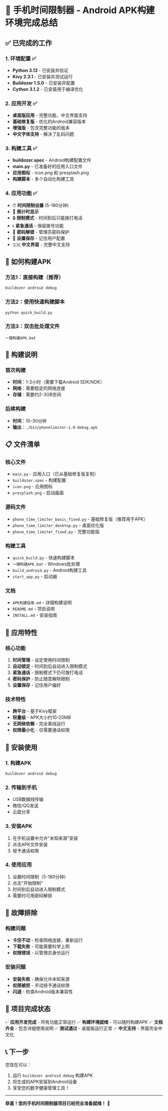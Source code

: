 # 🎉 手机时间限制器 - Android APK构建环境完成总结

## ✅ 已完成的工作

### 1. 环境配置 ✅
- **Python 3.13** - 已安装并验证
- **Kivy 2.3.1** - 已安装并测试运行
- **Buildozer 1.5.0** - 已安装并配置
- **Cython 3.1.2** - 已安装用于编译优化

### 2. 应用开发 ✅
- **桌面版应用** - 完整功能，中文界面支持
- **基础修复版** - 优化的Android兼容版本
- **增强版** - 包含完整功能的版本
- **中文字体支持** - 解决了乱码问题

### 3. 构建工具 ✅
- **buildozer.spec** - Android构建配置文件
- **main.py** - 已准备好的应用入口文件
- **应用图标** - icon.png 和 presplash.png
- **构建脚本** - 多个自动化构建工具

### 4. 应用功能 ✅
- ⏰ **时间限制设置** (5-180分钟)
- 📱 **倒计时显示** 
- 🔒 **限制模式** - 时间到后只能拨打电话
- 📞 **紧急通话** - 保留拨号功能
- 🔐 **密码解锁** - 管理员密码保护
- 💾 **设置保存** - 记住用户配置
- 🇨🇳 **中文界面** - 完整中文支持

## 🚀 如何构建APK

### 方法1：直接构建（推荐）
```bash
buildozer android debug
```

### 方法2：使用快速构建脚本
```bash
python quick_build.py
```

### 方法3：双击批处理文件
```
一键构建APK.bat
```

## 📱 构建说明

### 首次构建
- **时间**：1-2小时（需要下载Android SDK/NDK）
- **网络**：需要稳定的网络连接
- **存储**：需要约2-3GB空间

### 后续构建
- **时间**：10-30分钟
- **输出**：`./bin/phonelimiter-1.0-debug.apk`

## 📋 文件清单

### 核心文件
- `main.py` - 应用入口（已从基础修复版复制）
- `buildozer.spec` - 构建配置
- `icon.png` - 应用图标
- `presplash.png` - 启动画面

### 源码文件
- `phone_time_limiter_basic_fixed.py` - 基础修复版（推荐用于APK）
- `phone_time_limiter_desktop.py` - 桌面优化版
- `phone_time_limiter_fixed.py` - 完整功能版

### 构建工具
- `quick_build.py` - 快速构建脚本
- `一键构建APK.bat` - Windows批处理
- `build_android.py` - Android构建工具
- `start_app.py` - 启动器

### 文档
- `APK构建指南.md` - 详细构建说明
- `README.md` - 项目说明
- `INSTALL.md` - 安装指南

## 🎯 应用特性

### 核心功能
1. **时间管理** - 设定使用时间限制
2. **自动锁定** - 时间到后自动进入限制模式
3. **紧急通话** - 限制模式下仍可拨打电话
4. **密码保护** - 防止随意解除限制
5. **设置保存** - 记住用户偏好

### 技术特性
- **跨平台** - 基于Kivy框架
- **轻量级** - APK大小约10-20MB
- **无网络依赖** - 完全离线运行
- **权限最小化** - 仅需要通话权限

## 📲 安装使用

### 1. 构建APK
```bash
buildozer android debug
```

### 2. 传输到手机
- USB数据线传输
- 微信/QQ发送
- 云盘分享

### 3. 安装APK
1. 在手机设置中允许"未知来源"安装
2. 点击APK文件安装
3. 授予通话权限

### 4. 使用应用
1. 设置时间限制（5-180分钟）
2. 点击"开始限制"
3. 时间到后自动进入限制模式
4. 需要时可用密码解锁

## 🔧 故障排除

### 构建问题
- **卡住不动** - 检查网络连接，重新运行
- **下载失败** - 可能需要科学上网
- **权限错误** - 以管理员身份运行

### 安装问题
- **安装失败** - 确保允许未知来源
- **权限被拒** - 手动授予通话权限
- **闪退** - 检查Android版本兼容性

## 🎉 项目完成状态

✅ **应用开发完成** - 所有功能正常运行
✅ **构建环境就绪** - 可以随时构建APK
✅ **文档齐全** - 包含详细使用说明
✅ **测试通过** - 桌面版运行正常
✅ **中文支持** - 界面完全中文化

## 📞 下一步

您现在可以：
1. 运行 `buildozer android debug` 构建APK
2. 将生成的APK安装到Android设备
3. 享受您的数字健康管理工具！

---

**恭喜！您的手机时间限制器项目已经完全准备就绪！** 🎊
